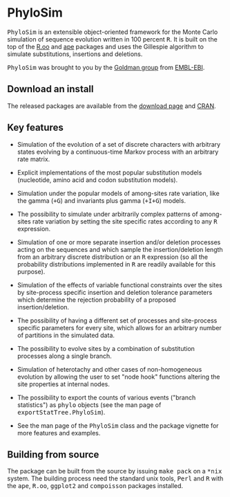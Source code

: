 PhyloSim
========

<tt>PhyloSim</tt> is an extensible object-oriented framework for the Monte Carlo simulation of sequence evolution written in 100 percent <tt>R</tt>.
It is built on the top of the [R.oo](http://cran.r-project.org/web/packages/R.oo/index.html) and [ape](http://cran.r-project.org/web/packages/ape/index.html) packages and uses the Gillespie algorithm to simulate substitutions, insertions and deletions.

<tt>PhyloSim</tt> was brought to you by the [Goldman group](http://www.ebi.ac.uk/goldman) from [EMBL-EBI](http://www.ebi.ac.uk).

Download an install
-------------------

The released packages are available from the [download page](http://github.com/sbotond/phylosim/downloads) and [CRAN](http://cran.r-project.org/web/packages/phylosim).

Key features
------------

* Simulation of the evolution of a set of discrete characters with arbitrary states evolving by a continuous-time Markov process with an arbitrary rate matrix.

* Explicit implementations of the most popular substitution models (nucleotide, amino acid and codon substitution models).

* Simulation under the popular models of among-sites rate variation, like the gamma (<tt>+G</tt>) and invariants plus gamma (<tt>+I+G</tt>) models.

* The possibility to simulate under arbitrarily complex patterns of among-sites rate variation by setting the site specific rates according to any <tt>R</tt> expression.

* Simulation of one or more separate insertion and/or deletion processes acting on the sequences and which sample the insertion/deletion length from an arbitrary discrete distribution or an <tt>R</tt> expression (so all the probability distributions implemented in <tt>R</tt> are readily available for this purpose).

* Simulation of the effects of variable functional constraints over the sites by site-process specific insertion and deletion tolerance parameters which determine the rejection probability of a proposed insertion/deletion.

* The possibility of having a different set of processes and site-process specific parameters for every site, which allows for an arbitrary number of partitions in the simulated data.

* The possibility to evolve sites by a combination of substitution processes along a single branch.

* Simulation of heterotachy and other cases of non-homogeneous evolution by allowing the user to set "node hook" functions altering the site properties at internal nodes.

* The possibility to export the counts of various events ("branch statistics") as <tt>phylo</tt> objects (see the man page of <tt>exportStatTree.PhyloSim</tt>).

* See the man page of the <tt>PhyloSim</tt> class and the package vignette for more features and examples.

Building from source
------------------------

The package can be built from the source by issuing <tt>make pack</tt> on a <tt>*nix</tt> system. The building process need the standard unix tools, <tt>Perl</tt> and <tt>R</tt> with the <tt>ape</tt>, <tt>R.oo</tt>, <tt>ggplot2</tt> and <tt>compoisson</tt> packages installed.

